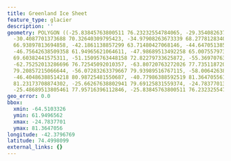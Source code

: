 ```yaml
---
title: Greenland Ice Sheet
feature_type: glacier
description: ''
geometry: POLYGON ((-25.83845763800511 76.23232554784065, -29.35408263751641 72.71866624483809,
  -30.4087701373688 70.32640309795423, -34.97908263673339 68.27781283401676, -39.19783263614569
  66.93897813694858, -42.1861138857299 63.71480427068146, -44.64705138538698 61.94965621064611,
  -46.75642638509358 61.94965621064611, -47.98689513492258 65.00755797375419, -48.51423888484878
  69.60382441575311, -51.15095763448158 72.82279733625872, -55.36970763389477 75.32579254131437,
  -62.75252013286696 76.72545092010357, -63.80720763272026 77.73511872016253, -64.51033263262215
  79.20857215066644, -56.07283263379667 79.93989516767115, -58.00642638352756 80.70767285367442,
  -46.40486388514218 80.98725481550687, -40.77986388592519 81.36470556199603, -31.8150201371735
  81.23173708874302, -25.66267638802941 79.69125831559374, -24.78377013815182 78.87444155363684,
  -25.48689513805461 77.95716396112846, -25.83845763800511 76.23232554784065))
geo_error: 0.0
bbox:
  xmin: -64.5103326
  ymin: 61.9496562
  xmax: -24.7837701
  ymax: 81.3647056
longitude: -42.3796769
latitude: 74.4998099
external_links: {}
---
```

